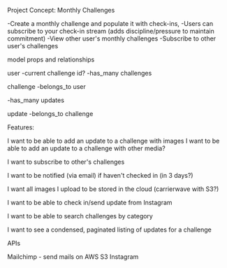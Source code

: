 Project Concept: Monthly Challenges

-Create a monthly challenge and populate it with check-ins,
-Users can subscribe to your check-in stream (adds discipline/pressure to maintain commitment)
-View other user's monthly challenges
-Subscribe to other user's challenges

model props and relationships

user
  -current challenge id?
  -has_many challenges

challenge
  -belongs_to user
  <!-- -has_many categories -->
  -has_many updates

<!-- category
  -has_many challenges -->

update
  -belongs_to challenge


Features:

  <!-- I want to be able to add an update to a challenge with text body -->
  I want to be able to add an update to a challenge with images
  I want to be able to add an update to a challenge with other media?

  I want to subscribe to other's challenges

  I want to be notified (via email) if  haven't checked in (in 3 days?)

  I want all images I upload to be stored in the cloud (carrierwave with S3?)

  I want to be able to check in/send update from Instagram

  I want to be able to search challenges by category

  I want to see a condensed, paginated listing of updates for a challenge

APIs

Mailchimp - send mails on
AWS S3
Instagram
